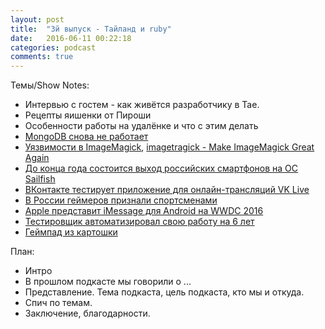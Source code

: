 ```yaml
---
layout: post
title:  "3й выпуск - Тайланд и ruby"
date:   2016-06-11 00:22:18
categories: podcast
comments: true
---
```



Темы/Show Notes:

- Интервью с гостем - как живётся разработчику в Тае.
- Рецепты яишенки от Пироши
- Особенности работы на удалёнке и что с этим делать
- [MongoDB снова не работает](https://engineering.meteor.com/mongodb-queries-dont-always-return-all-matching-documents-654b6594a827#.m3nmx7tvw)
- [Уязвимости в ImageMagick](https://www.linux.org.ru/news/security/12630654), [imagetragick - Make ImageMagick Great Again](https://imagetragick.com)
- [До конца года состоится выход российских смартфонов на ОС Sailfish](http://www.kommersant.ru/doc/3008908)
- [ВКонтакте тестирует приложение для онлайн-трансляций VK Live](https://daily.afisha.ru/news/2425-vkontakte-testiruet-prilozhenie-dlya-onlayn-translyaciy-vk-live/)
- [В России геймеров признали спортсменами](https://www.gazeta.ru/tech/2016/06/08/8292761/games-are-cool.shtml)
- [Apple представит iMessage для Android на WWDC 2016](http://mobiltelefon.ru/post_1465554976.html)
- [Тестировщик автоматизировал свою работу на 6 лет](http://www.payscale.com/career-news/2016/05/programmer-fired-after-6-years-realizes-he-doesnt-know-how-to-code)
- [Геймпад из картошки](https://www.youtube.com/watch?time_continue=191&v=JHonbXhiG1Y)


План:

- Интро
- В прошлом подкасте мы говорили о ...
- Представление. Тема подкаста, цель подкаста, кто мы и откуда.
- Спич по темам.
- Заключение, благодарности. 

